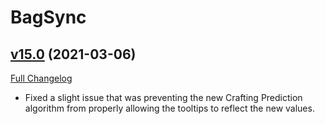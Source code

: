 # BagSync

## [v15.0](https://github.com/Xruptor/BagSync/tree/v15.0) (2021-03-06)
[Full Changelog](https://github.com/Xruptor/BagSync/compare/v14.9...v15.0) 

- Fixed a slight issue that was preventing the new Crafting Prediction algorithm from properly allowing the tooltips to reflect the new values.  

